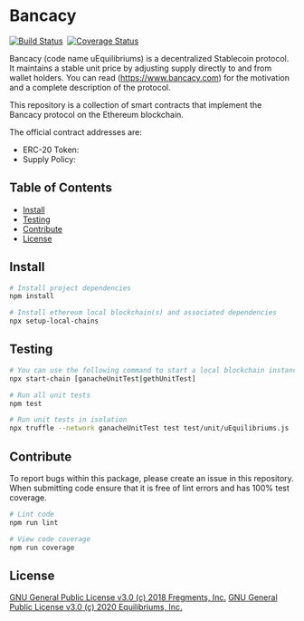 # Bancacy

[![Build Status](https://travis-ci.com/bancacy/uEquilibriums.svg?token=xxNsLhLrTiyG3pc78i5v&branch=master)](https://travis-ci.com/bancacy/uEquilibriums)&nbsp;&nbsp;[![Coverage Status](https://coveralls.io/repos/github/equprotocol/uEquilibriums/badge.svg?branch=master&t=GiWi8p)](https://coveralls.io/github/equprotocol/uEquilibriums?branch=master)

Bancacy (code name uEquilibriums) is a decentralized Stablecoin protocol. It maintains a stable unit price by adjusting supply directly to and from wallet holders. You can read (https://www.bancacy.com) for the motivation and a complete description of the protocol.

This repository is a collection of smart contracts that implement the Bancacy protocol on the Ethereum blockchain.

The official contract addresses are:
- ERC-20 Token: 
- Supply Policy: 

## Table of Contents

- [Install](#install)
- [Testing](#testing)
- [Contribute](#contribute)
- [License](#license)


## Install

```bash
# Install project dependencies
npm install

# Install ethereum local blockchain(s) and associated dependencies
npx setup-local-chains
```

## Testing

``` bash
# You can use the following command to start a local blockchain instance
npx start-chain [ganacheUnitTest|gethUnitTest]

# Run all unit tests
npm test

# Run unit tests in isolation
npx truffle --network ganacheUnitTest test test/unit/uEquilibriums.js
```

## Contribute

To report bugs within this package, please create an issue in this repository.
When submitting code ensure that it is free of lint errors and has 100% test coverage.

``` bash
# Lint code
npm run lint

# View code coverage
npm run coverage
```

## License
[GNU General Public License v3.0 (c) 2018 Fregments, Inc.](./LICENSE)
[GNU General Public License v3.0 (c) 2020 Equilibriums, Inc.](./LICENSE)
